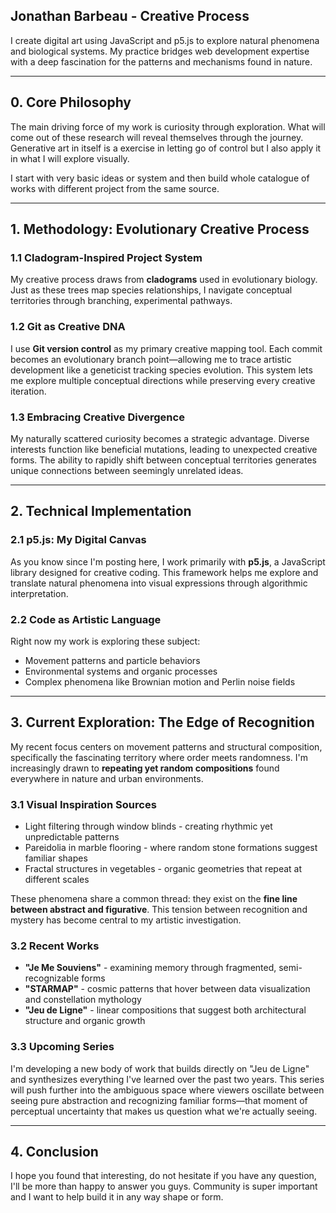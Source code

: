 ## Jonathan Barbeau - Creative Process

I create digital art using JavaScript and p5.js to explore natural phenomena and biological systems. My practice bridges web development expertise with a deep fascination for the patterns and mechanisms found in nature.

---

## 0. Core Philosophy

The main driving force of my work is curiosity through exploration. What will come out of these research will reveal themselves through the journey. Generative art in itself is a exercise in letting go of control but I also apply it in what I will explore visually.

I start with very basic ideas or system and then build whole catalogue of works with different project from the same source.

---

## 1. Methodology: Evolutionary Creative Process

### 1.1 Cladogram-Inspired Project System

My creative process draws from **cladograms** used in evolutionary biology. Just as these trees map species relationships, I navigate conceptual territories through branching, experimental pathways.

### 1.2 Git as Creative DNA

I use **Git version control** as my primary creative mapping tool. Each commit becomes an evolutionary branch point—allowing me to trace artistic development like a geneticist tracking species evolution. This system lets me explore multiple conceptual directions while preserving every creative iteration.

### 1.3 Embracing Creative Divergence

My naturally scattered curiosity becomes a strategic advantage. Diverse interests function like beneficial mutations, leading to unexpected creative forms. The ability to rapidly shift between conceptual territories generates unique connections between seemingly unrelated ideas.

---

## 2. Technical Implementation

### 2.1 p5.js: My Digital Canvas

As you know since I'm posting here, I work primarily with **p5.js**, a JavaScript library designed for creative coding. This framework helps me explore and translate natural phenomena into visual expressions through algorithmic interpretation.

### 2.2 Code as Artistic Language

Right now my work is exploring these subject:

- Movement patterns and particle behaviors
- Environmental systems and organic processes
- Complex phenomena like Brownian motion and Perlin noise fields

---

## 3. Current Exploration: The Edge of Recognition

My recent focus centers on movement patterns and structural composition, specifically the fascinating territory where order meets randomness. I'm increasingly drawn to **repeating yet random compositions** found everywhere in nature and urban environments.

### 3.1 Visual Inspiration Sources

- Light filtering through window blinds - creating rhythmic yet unpredictable patterns
- Pareidolia in marble flooring - where random stone formations suggest familiar shapes
- Fractal structures in vegetables - organic geometries that repeat at different scales

These phenomena share a common thread: they exist on the **fine line between abstract and figurative**. This tension between recognition and mystery has become central to my artistic investigation.

### 3.2 Recent Works

- **"Je Me Souviens"** - examining memory through fragmented, semi-recognizable forms
- **"STARMAP"** - cosmic patterns that hover between data visualization and constellation mythology
- **"Jeu de Ligne"** - linear compositions that suggest both architectural structure and organic growth

### 3.3 Upcoming Series

I'm developing a new body of work that builds directly on "Jeu de Ligne" and synthesizes everything I've learned over the past two years. This series will push further into the ambiguous space where viewers oscillate between seeing pure abstraction and recognizing familiar forms—that moment of perceptual uncertainty that makes us question what we're actually seeing.

---

## 4. Conclusion

I hope you found that interesting, do not hesitate if you have any question, I'll be more than happy to answer you guys. Community is super important and I want to help build it in any way shape or form.
